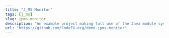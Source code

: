 ```yaml
---
title: "J_MS Monitor"
tags: [j_ms]
slug: jpms-monitor
description: "An example project making full use of the Java module system and all its features"
url: "https://github.com/CodeFX-org/demo-jpms-monitor"
---
```

